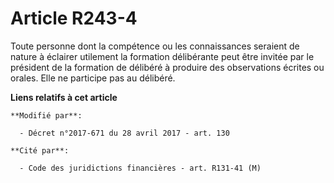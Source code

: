 # Article R243-4

Toute personne dont la compétence ou les connaissances seraient de nature à éclairer utilement la formation délibérante peut
être invitée par le président de la formation de délibéré à produire des observations écrites ou orales. Elle ne participe
pas au délibéré.

**Liens relatifs à cet article**

	**Modifié par**:

	  - Décret n°2017-671 du 28 avril 2017 - art. 130

	**Cité par**:

	  - Code des juridictions financières - art. R131-41 (M)
